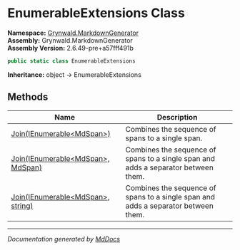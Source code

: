 ﻿<!--  
  <auto-generated>   
    The contents of this file were generated by a tool.  
    Changes to this file may be list if the file is regenerated  
  </auto-generated>   
-->

# EnumerableExtensions Class

**Namespace:** [Grynwald.MarkdownGenerator](../index.md)  
**Assembly:** Grynwald.MarkdownGenerator  
**Assembly Version:** 2.6.49\-pre+a57fff491b

```csharp
public static class EnumerableExtensions
```

**Inheritance:** object → EnumerableExtensions

## Methods

| Name                                                                                | Description                                                                        |
| ----------------------------------------------------------------------------------- | ---------------------------------------------------------------------------------- |
| [Join(IEnumerable\<MdSpan\>)](methods/Join.md#joinienumerablemdspan)                | Combines the sequence of spans to a single span.                                   |
| [Join(IEnumerable\<MdSpan\>, MdSpan)](methods/Join.md#joinienumerablemdspan-mdspan) | Combines the sequence of spans to a single span and adds a separator between them. |
| [Join(IEnumerable\<MdSpan\>, string)](methods/Join.md#joinienumerablemdspan-string) | Combines the sequence of spans to a single span and adds a separator between them. |

___

*Documentation generated by [MdDocs](https://github.com/ap0llo/mddocs)*
